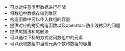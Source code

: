 - 可以对任意类型数据进行存储
- 将数组中数据存储到堆区
- 构造函数中可以传入数组的容量
- 提供对应的拷贝构造函数以及operator=防止浅拷贝的问题
- 提供尾插法和尾删法
- 可以通过下标的方式访问数组中的元素
- 可以获取数组中当前元素个数和数组的容量